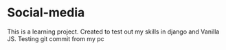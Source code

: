 # Social-media
This is a learning project. Created to test out my skills in django and Vanilla JS.
Testing git commit from my pc
